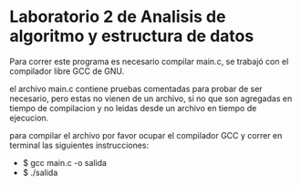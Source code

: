 # Laboratorio 2 de Analisis de algoritmo y estructura de datos

Para correr este programa es necesario compilar main.c, se trabajó con el compilador libre GCC de GNU.

el archivo main.c contiene pruebas comentadas para probar de ser necesario, pero estas no vienen de un archivo, si no que son agregadas en tiempo de compilacion y no leidas desde un archivo en tiempo de ejecucion.

para compilar el archivo por favor ocupar el compilador GCC y correr en terminal las siguientes instrucciones:

* $ gcc main.c -o salida
* $ ./salida